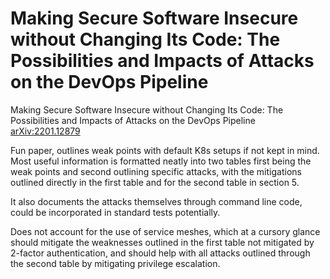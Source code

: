# Making Secure Software Insecure without Changing Its Code: The Possibilities and Impacts of Attacks on the DevOps Pipeline
Making Secure Software Insecure without Changing Its Code: The Possibilities and Impacts of Attacks on the DevOps Pipeline [arXiv:2201.12879](https://arxiv.org/abs/2201.12879)

Fun paper, outlines weak points with default K8s setups if not kept in mind. Most useful information is formatted neatly into two tables first being the weak points and second outlining specific attacks, with the mitigations outlined directly in the first table and for the second table in section 5.

It also documents the attacks themselves through command line code, could be incorporated in standard tests potentially.

Does not account for the use of service meshes, which at a cursory glance should mitigate the weaknesses outlined in the first table not mitigated by 2-factor authentication, and should help with all attacks outlined through the second table by mitigating privilege escalation.

